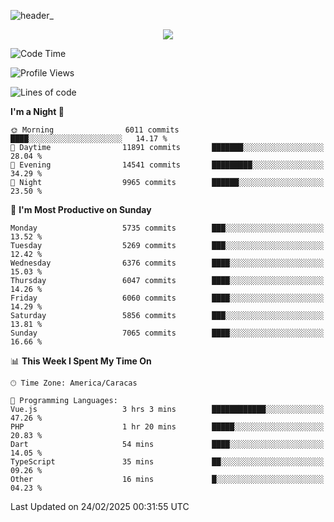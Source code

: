![header_](https://github.com/user-attachments/assets/4010d822-ccdc-4198-b608-18c773338d18)


<p align="center">
  <a href="http://www.github.com/thevacs">
    <img src="https://github-readme-streak-stats.herokuapp.com/?user=thevacs&stroke=ffffff&background=1c1917&ring=0891b2&fire=0891b2&currStreakNum=ffffff&currStreakLabel=0891b2&sideNums=ffffff&sideLabels=ffffff&dates=ffffff&hide_border=true" />
  </a>
</p>

<!--START_SECTION:waka-->
![Code Time](http://img.shields.io/badge/Code%20Time-3%2C339%20hrs%2039%20mins-blue)

![Profile Views](http://img.shields.io/badge/Profile%20Views-0-blue)

![Lines of code](https://img.shields.io/badge/From%20Hello%20World%20I%27ve%20Written-5.3%20million%20lines%20of%20code-blue)

**I'm a Night 🦉** 

```text
🌞 Morning                6011 commits        ████░░░░░░░░░░░░░░░░░░░░░   14.17 % 
🌆 Daytime                11891 commits       ███████░░░░░░░░░░░░░░░░░░   28.04 % 
🌃 Evening                14541 commits       █████████░░░░░░░░░░░░░░░░   34.29 % 
🌙 Night                  9965 commits        ██████░░░░░░░░░░░░░░░░░░░   23.50 % 
```
📅 **I'm Most Productive on Sunday** 

```text
Monday                   5735 commits        ███░░░░░░░░░░░░░░░░░░░░░░   13.52 % 
Tuesday                  5269 commits        ███░░░░░░░░░░░░░░░░░░░░░░   12.42 % 
Wednesday                6376 commits        ████░░░░░░░░░░░░░░░░░░░░░   15.03 % 
Thursday                 6047 commits        ████░░░░░░░░░░░░░░░░░░░░░   14.26 % 
Friday                   6060 commits        ████░░░░░░░░░░░░░░░░░░░░░   14.29 % 
Saturday                 5856 commits        ███░░░░░░░░░░░░░░░░░░░░░░   13.81 % 
Sunday                   7065 commits        ████░░░░░░░░░░░░░░░░░░░░░   16.66 % 
```


📊 **This Week I Spent My Time On** 

```text
🕑︎ Time Zone: America/Caracas

💬 Programming Languages: 
Vue.js                   3 hrs 3 mins        ████████████░░░░░░░░░░░░░   47.26 % 
PHP                      1 hr 20 mins        █████░░░░░░░░░░░░░░░░░░░░   20.83 % 
Dart                     54 mins             ████░░░░░░░░░░░░░░░░░░░░░   14.05 % 
TypeScript               35 mins             ██░░░░░░░░░░░░░░░░░░░░░░░   09.26 % 
Other                    16 mins             █░░░░░░░░░░░░░░░░░░░░░░░░   04.23 % 
```


 Last Updated on 24/02/2025 00:31:55 UTC
<!--END_SECTION:waka-->
